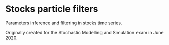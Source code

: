 # Stocks particle filters
Parameters inference and filtering in stocks time series.

Originally created for the Stochastic Modelling and Simulation exam in June 2020.
